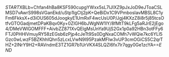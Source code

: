 $START$XBLb+Chfan4hBa8KSF590cupgYWxx5sL7lJIXZ9pJxJoD9eJToaCSLMSD7vAwrS998sVGanEkd/uStp1IgCtj2pK+QeBiDx1C9VPmbosIavMBSL8C1yFm6FkksX+d3iOUS605dJoogkyE1UmRxF4wcUsU0P/Jgj4KXzZ8i8r5j85tcsOtfvGTOGadjmetDPaKBqv0Ky+0ZIGH6bJWgNW1IY/8fMtT9kLFg5aRJrE2jEgo4/DMeVWlGOMFFF+AivbZZ871XvQElgMsUnYa9UjS2Gx1p0a92HBn3otFFy6FTJ0PHHlVmuyRY58zEGsb6zPjp4cJeTt9Ss0DgNxaCOMh7vWQie7kc6YLl5Gzc0wLwzF5BZKhhIQhn5zLcxLVwN9I95PzakMFIw3vUP3cmOGiCS5C2qrTHZ+2INrY9H2+RAVndmE3TZ1GR7b1UrVKX4SLQZl6fx7lr7qgy0Ge1zcYA==$END$